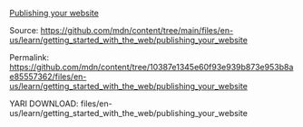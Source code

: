 [Publishing your website](https://developer.mozilla.org/en-US/docs/Learn/Getting_started_with_the_web/Publishing_your_website)

Source: https://github.com/mdn/content/tree/main/files/en-us/learn/getting_started_with_the_web/publishing_your_website

Permalink: https://github.com/mdn/content/tree/10387e1345e60f93e939b873e953b8ae85557362/files/en-us/learn/getting_started_with_the_web/publishing_your_website

YARI DOWNLOAD: files/en-us/learn/getting_started_with_the_web/publishing_your_website

